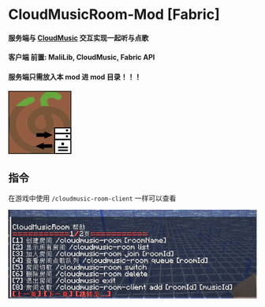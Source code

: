 # CloudMusicRoom-Mod [Fabric]

#### 服务端与 [CloudMusic](https://github.com/FengLiuFeseliud/CloudMusic-Mod) 交互实现一起听与点歌

#### 客户端 前置: MaliLib, CloudMusic, Fabric API

#### 服务端只需放入本 mod 进 mod 目录！！！

![icon](https://github.com/FengLiuFeseliud/CloudMusicRoom-Mod/blob/main/src/main/resources/assets/cloudmusicroom/icon.png?raw=true)

## 指令

在游戏中使用 `/cloudmusic-room-client` 一样可以查看

![img](https://github.com/FengLiuFeseliud/CloudMusicRoom-Mod/blob/main/img/img.png?raw=true)
